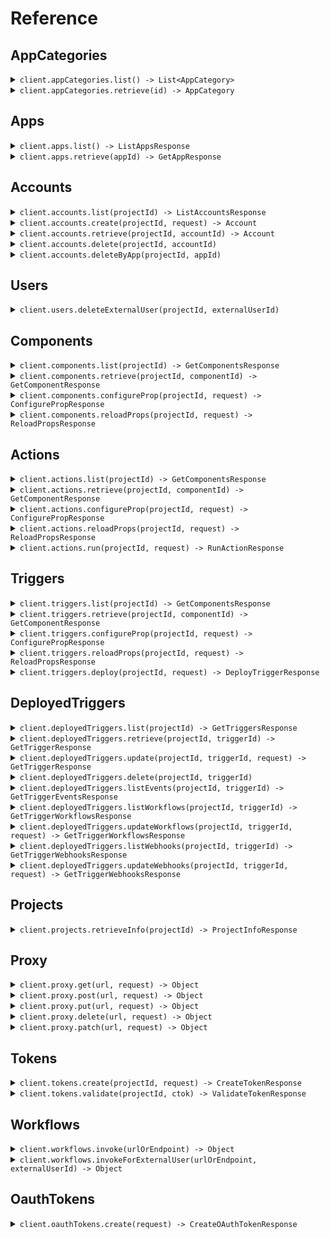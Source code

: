 # Reference
## AppCategories
<details><summary><code>client.appCategories.list() -> List&lt;AppCategory&gt;</code></summary>
<dl>
<dd>

#### 🔌 Usage

<dl>
<dd>

<dl>
<dd>

```java
client.appCategories().list();
```
</dd>
</dl>
</dd>
</dl>


</dd>
</dl>
</details>

<details><summary><code>client.appCategories.retrieve(id) -> AppCategory</code></summary>
<dl>
<dd>

#### 🔌 Usage

<dl>
<dd>

<dl>
<dd>

```java
client.appCategories().retrieve("id");
```
</dd>
</dl>
</dd>
</dl>

#### ⚙️ Parameters

<dl>
<dd>

<dl>
<dd>

**id:** `String` — The ID of the app category to retrieve
    
</dd>
</dl>
</dd>
</dl>


</dd>
</dl>
</details>

## Apps
<details><summary><code>client.apps.list() -> ListAppsResponse</code></summary>
<dl>
<dd>

#### 🔌 Usage

<dl>
<dd>

<dl>
<dd>

```java
client.apps().list(
    AppsListRequest
        .builder()
        .build()
);
```
</dd>
</dl>
</dd>
</dl>

#### ⚙️ Parameters

<dl>
<dd>

<dl>
<dd>

**after:** `Optional<String>` — The cursor to start from for pagination
    
</dd>
</dl>

<dl>
<dd>

**before:** `Optional<String>` — The cursor to end before for pagination
    
</dd>
</dl>

<dl>
<dd>

**limit:** `Optional<Integer>` — The maximum number of results to return
    
</dd>
</dl>

<dl>
<dd>

**q:** `Optional<String>` — A search query to filter the apps
    
</dd>
</dl>

<dl>
<dd>

**sortKey:** `Optional<AppsListRequestSortKey>` — The key to sort the apps by
    
</dd>
</dl>

<dl>
<dd>

**sortDirection:** `Optional<AppsListRequestSortDirection>` — The direction to sort the apps
    
</dd>
</dl>

<dl>
<dd>

**categoryIds:** `Optional<String>` — Only return apps in these categories
    
</dd>
</dl>
</dd>
</dl>


</dd>
</dl>
</details>

<details><summary><code>client.apps.retrieve(appId) -> GetAppResponse</code></summary>
<dl>
<dd>

#### 🔌 Usage

<dl>
<dd>

<dl>
<dd>

```java
client.apps().retrieve("app_id");
```
</dd>
</dl>
</dd>
</dl>

#### ⚙️ Parameters

<dl>
<dd>

<dl>
<dd>

**appId:** `String` — The name slug or ID of the app (e.g., 'slack', 'github')
    
</dd>
</dl>
</dd>
</dl>


</dd>
</dl>
</details>

## Accounts
<details><summary><code>client.accounts.list(projectId) -> ListAccountsResponse</code></summary>
<dl>
<dd>

#### 🔌 Usage

<dl>
<dd>

<dl>
<dd>

```java
client.accounts().list(
    "project_id",
    AccountsListRequest
        .builder()
        .build()
);
```
</dd>
</dl>
</dd>
</dl>

#### ⚙️ Parameters

<dl>
<dd>

<dl>
<dd>

**projectId:** `String` — The project ID, which starts with 'proj_'.
    
</dd>
</dl>

<dl>
<dd>

**appId:** `Optional<String>` — The app slug or ID to filter accounts by.
    
</dd>
</dl>

<dl>
<dd>

**externalUserId:** `Optional<String>` 
    
</dd>
</dl>

<dl>
<dd>

**oauthAppId:** `Optional<String>` — The OAuth app ID to filter by, if applicable
    
</dd>
</dl>

<dl>
<dd>

**after:** `Optional<String>` — The cursor to start from for pagination
    
</dd>
</dl>

<dl>
<dd>

**before:** `Optional<String>` — The cursor to end before for pagination
    
</dd>
</dl>

<dl>
<dd>

**limit:** `Optional<Integer>` — The maximum number of results to return
    
</dd>
</dl>

<dl>
<dd>

**includeCredentials:** `Optional<Boolean>` — Whether to retrieve the account's credentials or not
    
</dd>
</dl>
</dd>
</dl>


</dd>
</dl>
</details>

<details><summary><code>client.accounts.create(projectId, request) -> Account</code></summary>
<dl>
<dd>

#### 🔌 Usage

<dl>
<dd>

<dl>
<dd>

```java
client.accounts().create(
    "project_id",
    CreateAccountOpts
        .builder()
        .appSlug("app_slug")
        .cfmapJson("cfmap_json")
        .connectToken("connect_token")
        .build()
);
```
</dd>
</dl>
</dd>
</dl>

#### ⚙️ Parameters

<dl>
<dd>

<dl>
<dd>

**projectId:** `String` — The project ID, which starts with 'proj_'.
    
</dd>
</dl>

<dl>
<dd>

**appId:** `Optional<String>` — The app slug or ID to filter accounts by.
    
</dd>
</dl>

<dl>
<dd>

**externalUserId:** `Optional<String>` 
    
</dd>
</dl>

<dl>
<dd>

**oauthAppId:** `Optional<String>` — The OAuth app ID to filter by, if applicable
    
</dd>
</dl>

<dl>
<dd>

**appSlug:** `String` — The app slug for the account
    
</dd>
</dl>

<dl>
<dd>

**cfmapJson:** `String` — JSON string containing the custom fields mapping
    
</dd>
</dl>

<dl>
<dd>

**connectToken:** `String` — The connect token for authentication
    
</dd>
</dl>

<dl>
<dd>

**name:** `Optional<String>` — Optional name for the account
    
</dd>
</dl>
</dd>
</dl>


</dd>
</dl>
</details>

<details><summary><code>client.accounts.retrieve(projectId, accountId) -> Account</code></summary>
<dl>
<dd>

#### 🔌 Usage

<dl>
<dd>

<dl>
<dd>

```java
client.accounts().retrieve(
    "project_id",
    "account_id",
    AccountsRetrieveRequest
        .builder()
        .build()
);
```
</dd>
</dl>
</dd>
</dl>

#### ⚙️ Parameters

<dl>
<dd>

<dl>
<dd>

**projectId:** `String` — The project ID, which starts with 'proj_'.
    
</dd>
</dl>

<dl>
<dd>

**accountId:** `String` 
    
</dd>
</dl>

<dl>
<dd>

**includeCredentials:** `Optional<Boolean>` — Whether to retrieve the account's credentials or not
    
</dd>
</dl>
</dd>
</dl>


</dd>
</dl>
</details>

<details><summary><code>client.accounts.delete(projectId, accountId)</code></summary>
<dl>
<dd>

#### 🔌 Usage

<dl>
<dd>

<dl>
<dd>

```java
client.accounts().delete("project_id", "account_id");
```
</dd>
</dl>
</dd>
</dl>

#### ⚙️ Parameters

<dl>
<dd>

<dl>
<dd>

**projectId:** `String` — The project ID, which starts with 'proj_'.
    
</dd>
</dl>

<dl>
<dd>

**accountId:** `String` 
    
</dd>
</dl>
</dd>
</dl>


</dd>
</dl>
</details>

<details><summary><code>client.accounts.deleteByApp(projectId, appId)</code></summary>
<dl>
<dd>

#### 🔌 Usage

<dl>
<dd>

<dl>
<dd>

```java
client.accounts().deleteByApp("project_id", "app_id");
```
</dd>
</dl>
</dd>
</dl>

#### ⚙️ Parameters

<dl>
<dd>

<dl>
<dd>

**projectId:** `String` — The project ID, which starts with 'proj_'.
    
</dd>
</dl>

<dl>
<dd>

**appId:** `String` 
    
</dd>
</dl>
</dd>
</dl>


</dd>
</dl>
</details>

## Users
<details><summary><code>client.users.deleteExternalUser(projectId, externalUserId)</code></summary>
<dl>
<dd>

#### 🔌 Usage

<dl>
<dd>

<dl>
<dd>

```java
client.users().deleteExternalUser("project_id", "external_user_id");
```
</dd>
</dl>
</dd>
</dl>

#### ⚙️ Parameters

<dl>
<dd>

<dl>
<dd>

**projectId:** `String` — The project ID, which starts with 'proj_'.
    
</dd>
</dl>

<dl>
<dd>

**externalUserId:** `String` 
    
</dd>
</dl>
</dd>
</dl>


</dd>
</dl>
</details>

## Components
<details><summary><code>client.components.list(projectId) -> GetComponentsResponse</code></summary>
<dl>
<dd>

#### 🔌 Usage

<dl>
<dd>

<dl>
<dd>

```java
client.components().list(
    "project_id",
    ComponentsListRequest
        .builder()
        .build()
);
```
</dd>
</dl>
</dd>
</dl>

#### ⚙️ Parameters

<dl>
<dd>

<dl>
<dd>

**projectId:** `String` — The project ID, which starts with 'proj_'.
    
</dd>
</dl>

<dl>
<dd>

**after:** `Optional<String>` — The cursor to start from for pagination
    
</dd>
</dl>

<dl>
<dd>

**before:** `Optional<String>` — The cursor to end before for pagination
    
</dd>
</dl>

<dl>
<dd>

**limit:** `Optional<Integer>` — The maximum number of results to return
    
</dd>
</dl>

<dl>
<dd>

**q:** `Optional<String>` — A search query to filter the components
    
</dd>
</dl>

<dl>
<dd>

**app:** `Optional<String>` — The ID or name slug of the app to filter the components
    
</dd>
</dl>
</dd>
</dl>


</dd>
</dl>
</details>

<details><summary><code>client.components.retrieve(projectId, componentId) -> GetComponentResponse</code></summary>
<dl>
<dd>

#### 🔌 Usage

<dl>
<dd>

<dl>
<dd>

```java
client.components().retrieve("project_id", "component_id");
```
</dd>
</dl>
</dd>
</dl>

#### ⚙️ Parameters

<dl>
<dd>

<dl>
<dd>

**projectId:** `String` — The project ID, which starts with 'proj_'.
    
</dd>
</dl>

<dl>
<dd>

**componentId:** `String` — The key that uniquely identifies the component (e.g., 'slack-send-message')
    
</dd>
</dl>
</dd>
</dl>


</dd>
</dl>
</details>

<details><summary><code>client.components.configureProp(projectId, request) -> ConfigurePropResponse</code></summary>
<dl>
<dd>

#### 🔌 Usage

<dl>
<dd>

<dl>
<dd>

```java
client.components().configureProp(
    "project_id",
    ComponentsConfigurePropRequest
        .builder()
        .body(
            ConfigurePropOpts
                .builder()
                .id("id")
                .externalUserId("external_user_id")
                .propName("prop_name")
                .build()
        )
        .build()
);
```
</dd>
</dl>
</dd>
</dl>

#### ⚙️ Parameters

<dl>
<dd>

<dl>
<dd>

**projectId:** `String` — The project ID, which starts with 'proj_'.
    
</dd>
</dl>

<dl>
<dd>

**asyncHandle:** `Optional<String>` 
    
</dd>
</dl>

<dl>
<dd>

**request:** `ConfigurePropOpts` 
    
</dd>
</dl>
</dd>
</dl>


</dd>
</dl>
</details>

<details><summary><code>client.components.reloadProps(projectId, request) -> ReloadPropsResponse</code></summary>
<dl>
<dd>

#### 🔌 Usage

<dl>
<dd>

<dl>
<dd>

```java
client.components().reloadProps(
    "project_id",
    ComponentsReloadPropsRequest
        .builder()
        .body(
            ReloadPropsOpts
                .builder()
                .id("id")
                .externalUserId("external_user_id")
                .build()
        )
        .build()
);
```
</dd>
</dl>
</dd>
</dl>

#### ⚙️ Parameters

<dl>
<dd>

<dl>
<dd>

**projectId:** `String` — The project ID, which starts with 'proj_'.
    
</dd>
</dl>

<dl>
<dd>

**asyncHandle:** `Optional<String>` 
    
</dd>
</dl>

<dl>
<dd>

**request:** `ReloadPropsOpts` 
    
</dd>
</dl>
</dd>
</dl>


</dd>
</dl>
</details>

## Actions
<details><summary><code>client.actions.list(projectId) -> GetComponentsResponse</code></summary>
<dl>
<dd>

#### 🔌 Usage

<dl>
<dd>

<dl>
<dd>

```java
client.actions().list(
    "project_id",
    ActionsListRequest
        .builder()
        .build()
);
```
</dd>
</dl>
</dd>
</dl>

#### ⚙️ Parameters

<dl>
<dd>

<dl>
<dd>

**projectId:** `String` — The project ID, which starts with 'proj_'.
    
</dd>
</dl>

<dl>
<dd>

**after:** `Optional<String>` — The cursor to start from for pagination
    
</dd>
</dl>

<dl>
<dd>

**before:** `Optional<String>` — The cursor to end before for pagination
    
</dd>
</dl>

<dl>
<dd>

**limit:** `Optional<Integer>` — The maximum number of results to return
    
</dd>
</dl>

<dl>
<dd>

**q:** `Optional<String>` — A search query to filter the actions
    
</dd>
</dl>

<dl>
<dd>

**app:** `Optional<String>` — The ID or name slug of the app to filter the actions
    
</dd>
</dl>
</dd>
</dl>


</dd>
</dl>
</details>

<details><summary><code>client.actions.retrieve(projectId, componentId) -> GetComponentResponse</code></summary>
<dl>
<dd>

#### 🔌 Usage

<dl>
<dd>

<dl>
<dd>

```java
client.actions().retrieve("project_id", "component_id");
```
</dd>
</dl>
</dd>
</dl>

#### ⚙️ Parameters

<dl>
<dd>

<dl>
<dd>

**projectId:** `String` — The project ID, which starts with 'proj_'.
    
</dd>
</dl>

<dl>
<dd>

**componentId:** `String` — The key that uniquely identifies the component (e.g., 'slack-send-message')
    
</dd>
</dl>
</dd>
</dl>


</dd>
</dl>
</details>

<details><summary><code>client.actions.configureProp(projectId, request) -> ConfigurePropResponse</code></summary>
<dl>
<dd>

#### 🔌 Usage

<dl>
<dd>

<dl>
<dd>

```java
client.actions().configureProp(
    "project_id",
    ActionsConfigurePropRequest
        .builder()
        .body(
            ConfigurePropOpts
                .builder()
                .id("id")
                .externalUserId("external_user_id")
                .propName("prop_name")
                .build()
        )
        .build()
);
```
</dd>
</dl>
</dd>
</dl>

#### ⚙️ Parameters

<dl>
<dd>

<dl>
<dd>

**projectId:** `String` — The project ID, which starts with 'proj_'.
    
</dd>
</dl>

<dl>
<dd>

**asyncHandle:** `Optional<String>` 
    
</dd>
</dl>

<dl>
<dd>

**request:** `ConfigurePropOpts` 
    
</dd>
</dl>
</dd>
</dl>


</dd>
</dl>
</details>

<details><summary><code>client.actions.reloadProps(projectId, request) -> ReloadPropsResponse</code></summary>
<dl>
<dd>

#### 🔌 Usage

<dl>
<dd>

<dl>
<dd>

```java
client.actions().reloadProps(
    "project_id",
    ActionsReloadPropsRequest
        .builder()
        .body(
            ReloadPropsOpts
                .builder()
                .id("id")
                .externalUserId("external_user_id")
                .build()
        )
        .build()
);
```
</dd>
</dl>
</dd>
</dl>

#### ⚙️ Parameters

<dl>
<dd>

<dl>
<dd>

**projectId:** `String` — The project ID, which starts with 'proj_'.
    
</dd>
</dl>

<dl>
<dd>

**asyncHandle:** `Optional<String>` 
    
</dd>
</dl>

<dl>
<dd>

**request:** `ReloadPropsOpts` 
    
</dd>
</dl>
</dd>
</dl>


</dd>
</dl>
</details>

<details><summary><code>client.actions.run(projectId, request) -> RunActionResponse</code></summary>
<dl>
<dd>

#### 🔌 Usage

<dl>
<dd>

<dl>
<dd>

```java
client.actions().run(
    "project_id",
    RunActionOpts
        .builder()
        .id("id")
        .externalUserId("external_user_id")
        .build()
);
```
</dd>
</dl>
</dd>
</dl>

#### ⚙️ Parameters

<dl>
<dd>

<dl>
<dd>

**projectId:** `String` — The project ID, which starts with 'proj_'.
    
</dd>
</dl>

<dl>
<dd>

**asyncHandle:** `Optional<String>` 
    
</dd>
</dl>

<dl>
<dd>

**id:** `String` — The action component ID
    
</dd>
</dl>

<dl>
<dd>

**externalUserId:** `String` — The external user ID
    
</dd>
</dl>

<dl>
<dd>

**configuredProps:** `Optional<Map<String, Object>>` — The configured properties for the action
    
</dd>
</dl>

<dl>
<dd>

**dynamicPropsId:** `Optional<String>` — The ID for dynamic props
    
</dd>
</dl>
</dd>
</dl>


</dd>
</dl>
</details>

## Triggers
<details><summary><code>client.triggers.list(projectId) -> GetComponentsResponse</code></summary>
<dl>
<dd>

#### 🔌 Usage

<dl>
<dd>

<dl>
<dd>

```java
client.triggers().list(
    "project_id",
    TriggersListRequest
        .builder()
        .build()
);
```
</dd>
</dl>
</dd>
</dl>

#### ⚙️ Parameters

<dl>
<dd>

<dl>
<dd>

**projectId:** `String` — The project ID, which starts with 'proj_'.
    
</dd>
</dl>

<dl>
<dd>

**after:** `Optional<String>` — The cursor to start from for pagination
    
</dd>
</dl>

<dl>
<dd>

**before:** `Optional<String>` — The cursor to end before for pagination
    
</dd>
</dl>

<dl>
<dd>

**limit:** `Optional<Integer>` — The maximum number of results to return
    
</dd>
</dl>

<dl>
<dd>

**q:** `Optional<String>` — A search query to filter the triggers
    
</dd>
</dl>

<dl>
<dd>

**app:** `Optional<String>` — The ID or name slug of the app to filter the triggers
    
</dd>
</dl>
</dd>
</dl>


</dd>
</dl>
</details>

<details><summary><code>client.triggers.retrieve(projectId, componentId) -> GetComponentResponse</code></summary>
<dl>
<dd>

#### 🔌 Usage

<dl>
<dd>

<dl>
<dd>

```java
client.triggers().retrieve("project_id", "component_id");
```
</dd>
</dl>
</dd>
</dl>

#### ⚙️ Parameters

<dl>
<dd>

<dl>
<dd>

**projectId:** `String` — The project ID, which starts with 'proj_'.
    
</dd>
</dl>

<dl>
<dd>

**componentId:** `String` — The key that uniquely identifies the component (e.g., 'slack-send-message')
    
</dd>
</dl>
</dd>
</dl>


</dd>
</dl>
</details>

<details><summary><code>client.triggers.configureProp(projectId, request) -> ConfigurePropResponse</code></summary>
<dl>
<dd>

#### 🔌 Usage

<dl>
<dd>

<dl>
<dd>

```java
client.triggers().configureProp(
    "project_id",
    TriggersConfigurePropRequest
        .builder()
        .body(
            ConfigurePropOpts
                .builder()
                .id("id")
                .externalUserId("external_user_id")
                .propName("prop_name")
                .build()
        )
        .build()
);
```
</dd>
</dl>
</dd>
</dl>

#### ⚙️ Parameters

<dl>
<dd>

<dl>
<dd>

**projectId:** `String` — The project ID, which starts with 'proj_'.
    
</dd>
</dl>

<dl>
<dd>

**asyncHandle:** `Optional<String>` 
    
</dd>
</dl>

<dl>
<dd>

**request:** `ConfigurePropOpts` 
    
</dd>
</dl>
</dd>
</dl>


</dd>
</dl>
</details>

<details><summary><code>client.triggers.reloadProps(projectId, request) -> ReloadPropsResponse</code></summary>
<dl>
<dd>

#### 🔌 Usage

<dl>
<dd>

<dl>
<dd>

```java
client.triggers().reloadProps(
    "project_id",
    TriggersReloadPropsRequest
        .builder()
        .body(
            ReloadPropsOpts
                .builder()
                .id("id")
                .externalUserId("external_user_id")
                .build()
        )
        .build()
);
```
</dd>
</dl>
</dd>
</dl>

#### ⚙️ Parameters

<dl>
<dd>

<dl>
<dd>

**projectId:** `String` — The project ID, which starts with 'proj_'.
    
</dd>
</dl>

<dl>
<dd>

**asyncHandle:** `Optional<String>` 
    
</dd>
</dl>

<dl>
<dd>

**request:** `ReloadPropsOpts` 
    
</dd>
</dl>
</dd>
</dl>


</dd>
</dl>
</details>

<details><summary><code>client.triggers.deploy(projectId, request) -> DeployTriggerResponse</code></summary>
<dl>
<dd>

#### 🔌 Usage

<dl>
<dd>

<dl>
<dd>

```java
client.triggers().deploy(
    "project_id",
    DeployTriggerOpts
        .builder()
        .id("id")
        .externalUserId("external_user_id")
        .build()
);
```
</dd>
</dl>
</dd>
</dl>

#### ⚙️ Parameters

<dl>
<dd>

<dl>
<dd>

**projectId:** `String` — The project ID, which starts with 'proj_'.
    
</dd>
</dl>

<dl>
<dd>

**id:** `String` — The trigger component ID
    
</dd>
</dl>

<dl>
<dd>

**externalUserId:** `String` — The external user ID
    
</dd>
</dl>

<dl>
<dd>

**configuredProps:** `Optional<Map<String, Object>>` — The configured properties for the trigger
    
</dd>
</dl>

<dl>
<dd>

**dynamicPropsId:** `Optional<String>` — The ID for dynamic props
    
</dd>
</dl>

<dl>
<dd>

**webhookUrl:** `Optional<String>` — Optional webhook URL to receive trigger events
    
</dd>
</dl>
</dd>
</dl>


</dd>
</dl>
</details>

## DeployedTriggers
<details><summary><code>client.deployedTriggers.list(projectId) -> GetTriggersResponse</code></summary>
<dl>
<dd>

#### 🔌 Usage

<dl>
<dd>

<dl>
<dd>

```java
client.deployedTriggers().list(
    "project_id",
    DeployedTriggersListRequest
        .builder()
        .externalUserId("external_user_id")
        .build()
);
```
</dd>
</dl>
</dd>
</dl>

#### ⚙️ Parameters

<dl>
<dd>

<dl>
<dd>

**projectId:** `String` — The project ID, which starts with 'proj_'.
    
</dd>
</dl>

<dl>
<dd>

**after:** `Optional<String>` — The cursor to start from for pagination
    
</dd>
</dl>

<dl>
<dd>

**before:** `Optional<String>` — The cursor to end before for pagination
    
</dd>
</dl>

<dl>
<dd>

**limit:** `Optional<Integer>` — The maximum number of results to return
    
</dd>
</dl>

<dl>
<dd>

**externalUserId:** `String` — Your end user ID, for whom you deployed the trigger
    
</dd>
</dl>
</dd>
</dl>


</dd>
</dl>
</details>

<details><summary><code>client.deployedTriggers.retrieve(projectId, triggerId) -> GetTriggerResponse</code></summary>
<dl>
<dd>

#### 🔌 Usage

<dl>
<dd>

<dl>
<dd>

```java
client.deployedTriggers().retrieve(
    "project_id",
    "trigger_id",
    DeployedTriggersRetrieveRequest
        .builder()
        .externalUserId("external_user_id")
        .build()
);
```
</dd>
</dl>
</dd>
</dl>

#### ⚙️ Parameters

<dl>
<dd>

<dl>
<dd>

**projectId:** `String` — The project ID, which starts with 'proj_'.
    
</dd>
</dl>

<dl>
<dd>

**triggerId:** `String` 
    
</dd>
</dl>

<dl>
<dd>

**externalUserId:** `String` — Your end user ID, for whom you deployed the trigger
    
</dd>
</dl>
</dd>
</dl>


</dd>
</dl>
</details>

<details><summary><code>client.deployedTriggers.update(projectId, triggerId, request) -> GetTriggerResponse</code></summary>
<dl>
<dd>

#### 🔌 Usage

<dl>
<dd>

<dl>
<dd>

```java
client.deployedTriggers().update(
    "project_id",
    "trigger_id",
    UpdateTriggerOpts
        .builder()
        .externalUserId("external_user_id")
        .build()
);
```
</dd>
</dl>
</dd>
</dl>

#### ⚙️ Parameters

<dl>
<dd>

<dl>
<dd>

**projectId:** `String` — The project ID, which starts with 'proj_'.
    
</dd>
</dl>

<dl>
<dd>

**triggerId:** `String` 
    
</dd>
</dl>

<dl>
<dd>

**externalUserId:** `String` — The external user ID who owns the trigger
    
</dd>
</dl>

<dl>
<dd>

**active:** `Optional<Boolean>` — Whether the trigger should be active
    
</dd>
</dl>

<dl>
<dd>

**configuredProps:** `Optional<Map<String, Object>>` — The configured properties for the trigger
    
</dd>
</dl>

<dl>
<dd>

**name:** `Optional<String>` — The name of the trigger
    
</dd>
</dl>
</dd>
</dl>


</dd>
</dl>
</details>

<details><summary><code>client.deployedTriggers.delete(projectId, triggerId)</code></summary>
<dl>
<dd>

#### 🔌 Usage

<dl>
<dd>

<dl>
<dd>

```java
client.deployedTriggers().delete(
    "project_id",
    "trigger_id",
    DeployedTriggersDeleteRequest
        .builder()
        .externalUserId("external_user_id")
        .build()
);
```
</dd>
</dl>
</dd>
</dl>

#### ⚙️ Parameters

<dl>
<dd>

<dl>
<dd>

**projectId:** `String` — The project ID, which starts with 'proj_'.
    
</dd>
</dl>

<dl>
<dd>

**triggerId:** `String` 
    
</dd>
</dl>

<dl>
<dd>

**externalUserId:** `String` — The external user ID who owns the trigger
    
</dd>
</dl>

<dl>
<dd>

**ignoreHookErrors:** `Optional<Boolean>` — Whether to ignore errors during deactivation hook
    
</dd>
</dl>
</dd>
</dl>


</dd>
</dl>
</details>

<details><summary><code>client.deployedTriggers.listEvents(projectId, triggerId) -> GetTriggerEventsResponse</code></summary>
<dl>
<dd>

#### 🔌 Usage

<dl>
<dd>

<dl>
<dd>

```java
client.deployedTriggers().listEvents(
    "project_id",
    "trigger_id",
    DeployedTriggersListEventsRequest
        .builder()
        .externalUserId("external_user_id")
        .build()
);
```
</dd>
</dl>
</dd>
</dl>

#### ⚙️ Parameters

<dl>
<dd>

<dl>
<dd>

**projectId:** `String` — The project ID, which starts with 'proj_'.
    
</dd>
</dl>

<dl>
<dd>

**triggerId:** `String` 
    
</dd>
</dl>

<dl>
<dd>

**externalUserId:** `String` — Your end user ID, for whom you deployed the trigger
    
</dd>
</dl>

<dl>
<dd>

**n:** `Optional<Integer>` — The number of events to retrieve (defaults to 20 if not provided)
    
</dd>
</dl>
</dd>
</dl>


</dd>
</dl>
</details>

<details><summary><code>client.deployedTriggers.listWorkflows(projectId, triggerId) -> GetTriggerWorkflowsResponse</code></summary>
<dl>
<dd>

#### 🔌 Usage

<dl>
<dd>

<dl>
<dd>

```java
client.deployedTriggers().listWorkflows(
    "project_id",
    "trigger_id",
    DeployedTriggersListWorkflowsRequest
        .builder()
        .externalUserId("external_user_id")
        .build()
);
```
</dd>
</dl>
</dd>
</dl>

#### ⚙️ Parameters

<dl>
<dd>

<dl>
<dd>

**projectId:** `String` — The project ID, which starts with 'proj_'.
    
</dd>
</dl>

<dl>
<dd>

**triggerId:** `String` 
    
</dd>
</dl>

<dl>
<dd>

**externalUserId:** `String` — The external user ID who owns the trigger
    
</dd>
</dl>
</dd>
</dl>


</dd>
</dl>
</details>

<details><summary><code>client.deployedTriggers.updateWorkflows(projectId, triggerId, request) -> GetTriggerWorkflowsResponse</code></summary>
<dl>
<dd>

#### 🔌 Usage

<dl>
<dd>

<dl>
<dd>

```java
client.deployedTriggers().updateWorkflows(
    "project_id",
    "trigger_id",
    UpdateTriggerWorkflowsOpts
        .builder()
        .externalUserId("external_user_id")
        .workflowIds(
            new ArrayList<String>(
                Arrays.asList("workflow_ids")
            )
        )
        .build()
);
```
</dd>
</dl>
</dd>
</dl>

#### ⚙️ Parameters

<dl>
<dd>

<dl>
<dd>

**projectId:** `String` — The project ID, which starts with 'proj_'.
    
</dd>
</dl>

<dl>
<dd>

**triggerId:** `String` 
    
</dd>
</dl>

<dl>
<dd>

**externalUserId:** `String` — The external user ID who owns the trigger
    
</dd>
</dl>

<dl>
<dd>

**workflowIds:** `List<String>` — Array of workflow IDs to set
    
</dd>
</dl>
</dd>
</dl>


</dd>
</dl>
</details>

<details><summary><code>client.deployedTriggers.listWebhooks(projectId, triggerId) -> GetTriggerWebhooksResponse</code></summary>
<dl>
<dd>

#### 🔌 Usage

<dl>
<dd>

<dl>
<dd>

```java
client.deployedTriggers().listWebhooks(
    "project_id",
    "trigger_id",
    DeployedTriggersListWebhooksRequest
        .builder()
        .externalUserId("external_user_id")
        .build()
);
```
</dd>
</dl>
</dd>
</dl>

#### ⚙️ Parameters

<dl>
<dd>

<dl>
<dd>

**projectId:** `String` — The project ID, which starts with 'proj_'.
    
</dd>
</dl>

<dl>
<dd>

**triggerId:** `String` 
    
</dd>
</dl>

<dl>
<dd>

**externalUserId:** `String` — The external user ID who owns the trigger
    
</dd>
</dl>
</dd>
</dl>


</dd>
</dl>
</details>

<details><summary><code>client.deployedTriggers.updateWebhooks(projectId, triggerId, request) -> GetTriggerWebhooksResponse</code></summary>
<dl>
<dd>

#### 🔌 Usage

<dl>
<dd>

<dl>
<dd>

```java
client.deployedTriggers().updateWebhooks(
    "project_id",
    "trigger_id",
    UpdateTriggerWebhooksOpts
        .builder()
        .externalUserId("external_user_id")
        .webhookUrls(
            new ArrayList<String>(
                Arrays.asList("webhook_urls")
            )
        )
        .build()
);
```
</dd>
</dl>
</dd>
</dl>

#### ⚙️ Parameters

<dl>
<dd>

<dl>
<dd>

**projectId:** `String` — The project ID, which starts with 'proj_'.
    
</dd>
</dl>

<dl>
<dd>

**triggerId:** `String` 
    
</dd>
</dl>

<dl>
<dd>

**externalUserId:** `String` — The external user ID who owns the trigger
    
</dd>
</dl>

<dl>
<dd>

**webhookUrls:** `List<String>` — Array of webhook URLs to set
    
</dd>
</dl>
</dd>
</dl>


</dd>
</dl>
</details>

## Projects
<details><summary><code>client.projects.retrieveInfo(projectId) -> ProjectInfoResponse</code></summary>
<dl>
<dd>

#### 🔌 Usage

<dl>
<dd>

<dl>
<dd>

```java
client.projects().retrieveInfo("project_id");
```
</dd>
</dl>
</dd>
</dl>

#### ⚙️ Parameters

<dl>
<dd>

<dl>
<dd>

**projectId:** `String` — The project ID, which starts with 'proj_'.
    
</dd>
</dl>
</dd>
</dl>


</dd>
</dl>
</details>

## Proxy
<details><summary><code>client.proxy.get(url, request) -> Object</code></summary>
<dl>
<dd>

#### 🔌 Usage

<dl>
<dd>

<dl>
<dd>

```java
client.proxy().get(
    "https://api.example.com/endpoint",
    ProxyGetRequest
        .builder()
        .externalUserId("external_user_id")
        .accountId("account_id")
        .build()
);
```
</dd>
</dl>
</dd>
</dl>

#### ⚙️ Parameters

<dl>
<dd>

<dl>
<dd>

**url:** `String` — The target URL to proxy the request to
    
</dd>
</dl>

<dl>
<dd>

**externalUserId:** `String` — The external user ID for the proxy request
    
</dd>
</dl>

<dl>
<dd>

**accountId:** `String` — The account ID to use for authentication
    
</dd>
</dl>
</dd>
</dl>

#### 📄 Response

The proxy methods intelligently handle responses:
- **JSON responses**: Automatically parsed and returned as structured objects
- **Non-JSON responses**: Returned as raw strings (HTML, XML, plain text, etc.)
- **Empty responses**: Return `null`


</dd>
</dl>
</details>

<details><summary><code>client.proxy.post(url, request) -> Object</code></summary>
<dl>
<dd>

#### 🔌 Usage

<dl>
<dd>

<dl>
<dd>

```java
client.proxy().post(
    "https://api.example.com/endpoint",
    ProxyPostRequest
        .builder()
        .externalUserId("external_user_id")
        .accountId("account_id")
        .body(
            new HashMap<String, Object>() {{
                put("key", "value");
            }}
        )
        .build()
);
```
</dd>
</dl>
</dd>
</dl>

#### ⚙️ Parameters

<dl>
<dd>

<dl>
<dd>

**url:** `String` — The target URL to proxy the request to
    
</dd>
</dl>

<dl>
<dd>

**externalUserId:** `String` — The external user ID for the proxy request
    
</dd>
</dl>

<dl>
<dd>

**accountId:** `String` — The account ID to use for authentication
    
</dd>
</dl>

<dl>
<dd>

**request:** `Map<String, Object>` — Request body to forward to the target API
    
</dd>
</dl>
</dd>
</dl>


</dd>
</dl>
</details>

<details><summary><code>client.proxy.put(url, request) -> Object</code></summary>
<dl>
<dd>

#### 🔌 Usage

<dl>
<dd>

<dl>
<dd>

```java
client.proxy().put(
    "https://api.example.com/endpoint",
    ProxyPutRequest
        .builder()
        .externalUserId("external_user_id")
        .accountId("account_id")
        .body(
            new HashMap<String, Object>() {{
                put("key", "value");
            }}
        )
        .build()
);
```
</dd>
</dl>
</dd>
</dl>

#### ⚙️ Parameters

<dl>
<dd>

<dl>
<dd>

**url:** `String` — The target URL to proxy the request to
    
</dd>
</dl>

<dl>
<dd>

**externalUserId:** `String` — The external user ID for the proxy request
    
</dd>
</dl>

<dl>
<dd>

**accountId:** `String` — The account ID to use for authentication
    
</dd>
</dl>

<dl>
<dd>

**request:** `Map<String, Object>` — Request body to forward to the target API
    
</dd>
</dl>
</dd>
</dl>


</dd>
</dl>
</details>

<details><summary><code>client.proxy.delete(url, request) -> Object</code></summary>
<dl>
<dd>

#### 🔌 Usage

<dl>
<dd>

<dl>
<dd>

```java
client.proxy().delete(
    "https://api.example.com/endpoint",
    ProxyDeleteRequest
        .builder()
        .externalUserId("external_user_id")
        .accountId("account_id")
        .build()
);
```
</dd>
</dl>
</dd>
</dl>

#### ⚙️ Parameters

<dl>
<dd>

<dl>
<dd>

**url:** `String` — The target URL to proxy the request to
    
</dd>
</dl>

<dl>
<dd>

**externalUserId:** `String` — The external user ID for the proxy request
    
</dd>
</dl>

<dl>
<dd>

**accountId:** `String` — The account ID to use for authentication
    
</dd>
</dl>
</dd>
</dl>


</dd>
</dl>
</details>

<details><summary><code>client.proxy.patch(url, request) -> Object</code></summary>
<dl>
<dd>

#### 🔌 Usage

<dl>
<dd>

<dl>
<dd>

```java
client.proxy().patch(
    "https://api.example.com/endpoint",
    ProxyPatchRequest
        .builder()
        .externalUserId("external_user_id")
        .accountId("account_id")
        .body(
            new HashMap<String, Object>() {{
                put("key", "value");
            }}
        )
        .build()
);
```
</dd>
</dl>
</dd>
</dl>

#### ⚙️ Parameters

<dl>
<dd>

<dl>
<dd>

**url:** `String` — The target URL to proxy the request to
    
</dd>
</dl>

<dl>
<dd>

**externalUserId:** `String` — The external user ID for the proxy request
    
</dd>
</dl>

<dl>
<dd>

**accountId:** `String` — The account ID to use for authentication
    
</dd>
</dl>

<dl>
<dd>

**request:** `Map<String, Object>` — Request body to forward to the target API
    
</dd>
</dl>
</dd>
</dl>


</dd>
</dl>
</details>

## Tokens
<details><summary><code>client.tokens.create(projectId, request) -> CreateTokenResponse</code></summary>
<dl>
<dd>

#### 🔌 Usage

<dl>
<dd>

<dl>
<dd>

```java
client.tokens().create(
    "project_id",
    CreateTokenOpts
        .builder()
        .externalUserId("external_user_id")
        .build()
);
```
</dd>
</dl>
</dd>
</dl>

#### ⚙️ Parameters

<dl>
<dd>

<dl>
<dd>

**projectId:** `String` — The project ID, which starts with 'proj_'.
    
</dd>
</dl>

<dl>
<dd>

**allowedOrigins:** `Optional<List<String>>` — List of allowed origins for CORS
    
</dd>
</dl>

<dl>
<dd>

**errorRedirectUri:** `Optional<String>` — URI to redirect to on error
    
</dd>
</dl>

<dl>
<dd>

**externalUserId:** `String` — Your end user ID, for whom you're creating the token
    
</dd>
</dl>

<dl>
<dd>

**successRedirectUri:** `Optional<String>` — URI to redirect to on success
    
</dd>
</dl>

<dl>
<dd>

**webhookUri:** `Optional<String>` — Webhook URI for notifications
    
</dd>
</dl>
</dd>
</dl>


</dd>
</dl>
</details>

<details><summary><code>client.tokens.validate(projectId, ctok) -> ValidateTokenResponse</code></summary>
<dl>
<dd>

#### 🔌 Usage

<dl>
<dd>

<dl>
<dd>

```java
client.tokens().validate(
    "project_id",
    "ctok",
    TokensValidateRequest
        .builder()
        .build()
);
```
</dd>
</dl>
</dd>
</dl>

#### ⚙️ Parameters

<dl>
<dd>

<dl>
<dd>

**projectId:** `String` — The project ID, which starts with 'proj_'.
    
</dd>
</dl>

<dl>
<dd>

**ctok:** `String` 
    
</dd>
</dl>

<dl>
<dd>

**params:** `Optional<ValidateTokenParams>` 
    
</dd>
</dl>
</dd>
</dl>


</dd>
</dl>
</details>

## Workflows
<details><summary><code>client.workflows.invoke(urlOrEndpoint) -> Object</code></summary>
<dl>
<dd>

#### 🔌 Usage

<dl>
<dd>

<dl>
<dd>

```java
// Simple workflow invocation (uses OAuth authentication by default)
client.workflows().invoke("eo3xxxx");

// Advanced workflow invocation with all options
client.workflows().invoke(
    InvokeWorkflowOpts
        .builder()
        .urlOrEndpoint("https://eo3xxxx.m.pipedream.net")
        .body(
            new HashMap<String, Object>() {{
                put("name", "John Doe");
                put("email", "john@example.com");
            }}
        )
        .headers(
            new HashMap<String, String>() {{
                put("Content-Type", "application/json");
                put("Authorization", "Bearer your-token"); // For STATIC_BEARER auth
            }}
        )
        .method("POST")
        .authType(HTTPAuthType.STATIC_BEARER)
        .build()
);
```
</dd>
</dl>
</dd>
</dl>

#### ⚙️ Parameters

<dl>
<dd>

<dl>
<dd>

**urlOrEndpoint:** `String` — Either a workflow endpoint ID (e.g., 'eo3xxxx') or a full workflow URL
    
</dd>
</dl>

<dl>
<dd>

**body:** `Optional<Object>` — Request body to send to the workflow (will be JSON serialized)
    
</dd>
</dl>

<dl>
<dd>

**headers:** `Optional<Map<String, String>>` — Additional headers to include in the request
    
</dd>
</dl>

<dl>
<dd>

**method:** `Optional<String>` — HTTP method to use (defaults to 'POST')
    
</dd>
</dl>

<dl>
<dd>

**authType:** `Optional<HTTPAuthType>` — Authentication type: OAUTH (default), STATIC_BEARER, or NONE
    
</dd>
</dl>
</dd>
</dl>


</dd>
</dl>
</details>

<details><summary><code>client.workflows.invokeForExternalUser(urlOrEndpoint, externalUserId) -> Object</code></summary>
<dl>
<dd>

#### 🔌 Usage

<dl>
<dd>

<dl>
<dd>

```java
// Simple external user invocation (uses OAuth authentication by default)
client.workflows().invokeForExternalUser("eo3xxxx", "user123");

// Advanced external user invocation with all options
client.workflows().invokeForExternalUser(
    InvokeWorkflowForExternalUserOpts
        .builder()
        .url("https://eo3xxxx.m.pipedream.net")
        .externalUserId("user123")
        .body(
            new HashMap<String, Object>() {{
                put("action", "process_data");
                put("data", Arrays.asList("item1", "item2"));
            }}
        )
        .headers(
            new HashMap<String, String>() {{
                put("X-Custom-Header", "value");
            }}
        )
        .method("POST")
        .authType(HTTPAuthType.OAUTH)
        .build()
);
```
</dd>
</dl>
</dd>
</dl>

#### ⚙️ Parameters

<dl>
<dd>

<dl>
<dd>

**url:** `String` — The full workflow URL to invoke
    
</dd>
</dl>

<dl>
<dd>

**externalUserId:** `String` — The external user ID for Pipedream Connect authentication
    
</dd>
</dl>

<dl>
<dd>

**body:** `Optional<Object>` — Request body to send to the workflow (will be JSON serialized)
    
</dd>
</dl>

<dl>
<dd>

**headers:** `Optional<Map<String, String>>` — Additional headers to include in the request
    
</dd>
</dl>

<dl>
<dd>

**method:** `Optional<String>` — HTTP method to use (defaults to 'POST')
    
</dd>
</dl>

<dl>
<dd>

**authType:** `Optional<HTTPAuthType>` — Authentication type: OAUTH (default), STATIC_BEARER, or NONE
    
</dd>
</dl>
</dd>
</dl>


</dd>
</dl>
</details>

## OauthTokens
<details><summary><code>client.oauthTokens.create(request) -> CreateOAuthTokenResponse</code></summary>
<dl>
<dd>

#### 🔌 Usage

<dl>
<dd>

<dl>
<dd>

```java
client.oauthTokens().create(
    CreateOAuthTokenOpts
        .builder()
        .grantType("client_credentials")
        .clientId("client_id")
        .clientSecret("client_secret")
        .build()
);
```
</dd>
</dl>
</dd>
</dl>

#### ⚙️ Parameters

<dl>
<dd>

<dl>
<dd>

**grantType:** `String` 
    
</dd>
</dl>

<dl>
<dd>

**clientId:** `String` 
    
</dd>
</dl>

<dl>
<dd>

**clientSecret:** `String` 
    
</dd>
</dl>
</dd>
</dl>


</dd>
</dl>
</details>
